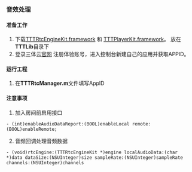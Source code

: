 ### 音效处理

#### 准备工作
1. 下载[TTTRtcEngineKit.framework](https://github.com/santiyun/iOS-LiveSDK) 和 [TTTPlayerKit.framework](https://github.com/santiyun/TTTPlayerKit_iOS)。 放在**TTTLib**目录下
2. 登录三体云[官网](http://dashboard.3ttech.cn/index/login) 注册体验账号，进入控制台新建自己的应用并获取APPID。

#### 运行工程

1. 在**TTTRtcManager.m**文件填写AppID

#### 注意事项

1. 加入房间前启用接口

```
- (int)enableAudioDataReport:(BOOL)enableLocal remote:(BOOL)enableRemote;
```

2. 音频回调处理音频数据

```
- (void)rtcEngine:(TTTRtcEngineKit *)engine localAudioData:(char *)data dataSize:(NSUInteger)size sampleRate:(NSUInteger)sampleRate channels:(NSUInteger)channels
```


